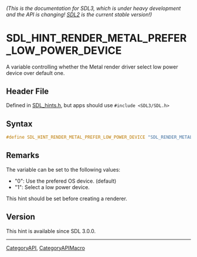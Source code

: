 ###### (This is the documentation for SDL3, which is under heavy development and the API is changing! [SDL2](https://wiki.libsdl.org/SDL2/) is the current stable version!)
# SDL_HINT_RENDER_METAL_PREFER_LOW_POWER_DEVICE

A variable controlling whether the Metal render driver select low power device over default one.

## Header File

Defined in [SDL_hints.h](https://github.com/libsdl-org/SDL/blob/main/include/SDL3/SDL_hints.h), but apps should use `#include <SDL3/SDL.h>`

## Syntax

```c
#define SDL_HINT_RENDER_METAL_PREFER_LOW_POWER_DEVICE "SDL_RENDER_METAL_PREFER_LOW_POWER_DEVICE"
```

## Remarks

The variable can be set to the following values:

- "0": Use the prefered OS device. (default)
- "1": Select a low power device.

This hint should be set before creating a renderer.

## Version

This hint is available since SDL 3.0.0.

----
[CategoryAPI](CategoryAPI), [CategoryAPIMacro](CategoryAPIMacro)

